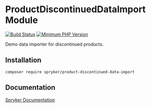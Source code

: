 # ProductDiscontinuedDataImport Module
[![Build Status](https://travis-ci.org/spryker/product-discontinued-data-import.svg)](https://travis-ci.org/spryker/product-discontinued-data-import)
[![Minimum PHP Version](https://img.shields.io/badge/php-%3E%3D%207.3-8892BF.svg)](https://php.net/)

Demo data importer for discontinued products.

## Installation

```
composer require spryker/product-discontinued-data-import
```

## Documentation

[Spryker Documentation](https://academy.spryker.com/developing_with_spryker/module_guide/modules.html)
